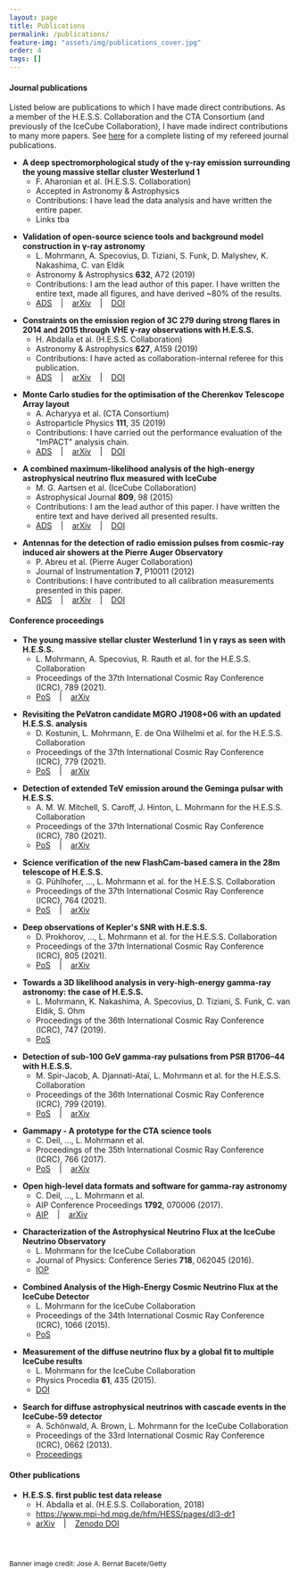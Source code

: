 ```yaml
---
layout: page
title: Publications
permalink: /publications/
feature-img: "assets/img/publications_cover.jpg"
order: 4
tags: []
---
```


#### Journal publications

Listed below are publications to which I have made direct contributions.
As a member of the H.E.S.S. Collaboration and the CTA Consortium (and previously of the IceCube Collaboration), I have made indirect contributions to many more papers.
See <a href="https://ui.adsabs.harvard.edu/public-libraries/O0Q1jhImQ1Cw1C6cJB1JVg" target="_blank">here</a> for a complete listing of my refereed journal publications.

* __A deep spectromorphological study of the γ-ray emission surrounding the young massive stellar cluster Westerlund 1__
  * F. Aharonian et al. (H.E.S.S. Collaboration)
  * Accepted in Astronomy & Astrophysics
  * Contributions: I have lead the data analysis and have written the entire paper.
  * Links tba
<p> </p>

* __Validation of open-source science tools and background model construction in γ-ray astronomy__
  * L. Mohrmann, A. Specovius, D. Tiziani, S. Funk, D. Malyshev, K. Nakashima, C. van Eldik
  * Astronomy & Astrophysics __632__, A72 (2019)
  * Contributions: I am the lead author of this paper. I have written the entire text, made all figures, and have derived ~80% of the results.
  * <a href="https://ui.adsabs.harvard.edu/abs/2019A%26A...632A..72M/abstract" target="_blank">ADS</a> &nbsp;&nbsp; \| &nbsp;&nbsp; <a href="https://arxiv.org/abs/1910.08088" target="_blank">arXiv</a> &nbsp;&nbsp; \| &nbsp;&nbsp; <a href="https://doi.org/10.1051/0004-6361/201936452" target="_blank">DOI</a>
<p> </p>

* __Constraints on the emission region of 3C 279 during strong flares in 2014 and 2015 through VHE γ-ray observations with H.E.S.S.__
  * H. Abdalla et al. (H.E.S.S. Collaboration)
  * Astronomy & Astrophysics __627__, A159 (2019)
  * Contributions: I have acted as collaboration-internal referee for this publication.
  * <a href="https://ui.adsabs.harvard.edu/abs/2019A%26A...627A.159H/abstract" target="_blank">ADS</a> &nbsp;&nbsp; \| &nbsp;&nbsp; <a href="https://arxiv.org/abs/1906.04996" target="_blank">arXiv</a> &nbsp;&nbsp; \| &nbsp;&nbsp; <a href="https://doi.org/10.1051/0004-6361/201935704" target="_blank">DOI</a>
<p> </p>

* __Monte Carlo studies for the optimisation of the Cherenkov Telescope Array layout__
  * A. Acharyya et al. (CTA Consortium)
  * Astroparticle Physics __111__, 35 (2019)
  * Contributions: I have carried out the performance evaluation of the "ImPACT" analysis chain.
  * <a href="https://ui.adsabs.harvard.edu/abs/2019APh...111...35A/abstract" target="_blank">ADS</a> &nbsp;&nbsp; \| &nbsp;&nbsp; <a href="https://arxiv.org/abs/1904.01426" target="_blank">arXiv</a> &nbsp;&nbsp; \| &nbsp;&nbsp; <a href="https://doi.org/10.1016/j.astropartphys.2019.04.001" target="_blank">DOI</a>
<p> </p>

* __A combined maximum-likelihood analysis of the high-energy astrophysical neutrino flux measured with IceCube__
  * M. G. Aartsen et al. (IceCube Collaboration)
  * Astrophysical Journal __809__, 98 (2015)
  * Contributions: I am the lead author of this paper. I have written the entire text and have derived all presented results.
  * <a href="https://ui.adsabs.harvard.edu/abs/2015ApJ...809...98A/abstract" target="_blank">ADS</a> &nbsp;&nbsp; \| &nbsp;&nbsp; <a href="https://arxiv.org/abs/1507.03991" target="_blank">arXiv</a> &nbsp;&nbsp; \| &nbsp;&nbsp; <a href="https://doi.org/10.1088/0004-637X/809/1/98" target="_blank">DOI</a>
<p> </p>

* __Antennas for the detection of radio emission pulses from cosmic-ray induced air showers at the Pierre Auger Observatory__
  * P. Abreu et al. (Pierre Auger Collaboration)
  * Journal of Instrumentation __7__, P10011 (2012)
  * Contributions: I have contributed to all calibration measurements presented in this paper.
  * <a href="https://ui.adsabs.harvard.edu/abs/2012JInst...7P0011A/abstract" target="_blank">ADS</a> &nbsp;&nbsp; \| &nbsp;&nbsp; <a href="https://arxiv.org/abs/1209.3840" target="_blank">arXiv</a> &nbsp;&nbsp; \| &nbsp;&nbsp; <a href="https://doi.org/10.1088/1748-0221/7/10/P10011" target="_blank">DOI</a>
<p> </p>


#### Conference proceedings

* __The young massive stellar cluster Westerlund 1 in γ rays as seen with H.E.S.S.__
  * L. Mohrmann, A. Specovius, R. Rauth et al. for the H.E.S.S. Collaboration
  * Proceedings of the 37th International Cosmic Ray Conference (ICRC), 789 (2021).
  * <a href="https://pos.sissa.it/395/789" target="_blank">PoS</a> &nbsp;&nbsp; \| &nbsp;&nbsp; <a href="https://arxiv.org/abs/2108.03003" target="_blank">arXiv</a>
<p> </p>

* __Revisiting the PeVatron candidate MGRO J1908+06 with an updated H.E.S.S. analysis__
  * D. Kostunin, L. Mohrmann, E. de Ona Wilhelmi et al. for the H.E.S.S. Collaboration
  * Proceedings of the 37th International Cosmic Ray Conference (ICRC), 779 (2021).
  * <a href="https://pos.sissa.it/395/779" target="_blank">PoS</a> &nbsp;&nbsp; \| &nbsp;&nbsp; <a href="https://arxiv.org/abs/2108.03401" target="_blank">arXiv</a>
<p> </p>

* __Detection of extended TeV emission around the Geminga pulsar with H.E.S.S.__
  * A. M. W. Mitchell, S. Caroff, J. Hinton, L. Mohrmann for the H.E.S.S. Collaboration
  * Proceedings of the 37th International Cosmic Ray Conference (ICRC), 780 (2021).
  * <a href="https://pos.sissa.it/395/780" target="_blank">PoS</a> &nbsp;&nbsp; \| &nbsp;&nbsp; <a href="https://arxiv.org/abs/2108.02556" target="_blank">arXiv</a>
<p> </p>

* __Science verification of the new FlashCam-based camera in the 28m telescope of H.E.S.S.__
  * G. Pühlhofer, ..., L. Mohrmann et al. for the H.E.S.S. Collaboration
  * Proceedings of the 37th International Cosmic Ray Conference (ICRC), 764 (2021).
  * <a href="https://pos.sissa.it/395/764" target="_blank">PoS</a> &nbsp;&nbsp; \| &nbsp;&nbsp; <a href="https://arxiv.org/abs/2108.02596" target="_blank">arXiv</a>
<p> </p>

* __Deep observations of Kepler's SNR with H.E.S.S.__
  * D. Prokhorov, ..., L. Mohrmann et al. for the H.E.S.S. Collaboration
  * Proceedings of the 37th International Cosmic Ray Conference (ICRC), 805 (2021).
  * <a href="https://pos.sissa.it/395/805" target="_blank">PoS</a> &nbsp;&nbsp; \| &nbsp;&nbsp; <a href="https://arxiv.org/abs/2107.11582" target="_blank">arXiv</a>
<p> </p>

* __Towards a 3D likelihood analysis in very-high-energy gamma-ray astronomy: the case of H.E.S.S.__
  * L. Mohrmann, K. Nakashima, A. Specovius, D. Tiziani, S. Funk, C. van Eldik, S. Ohm
  * Proceedings of the 36th International Cosmic Ray Conference (ICRC), 747 (2019).
  * <a href="https://pos.sissa.it/358/747" target="_blank">PoS</a>
<p> </p>

* __Detection of sub-100 GeV gamma-ray pulsations from PSR B1706–44 with H.E.S.S.__
  * M. Spir-Jacob, A. Djannati-Ataï, L. Mohrmann et al. for the H.E.S.S. Collaboration
  * Proceedings of the 36th International Cosmic Ray Conference (ICRC), 799 (2019).
  * <a href="https://pos.sissa.it/358/799" target="_blank">PoS</a> &nbsp;&nbsp; \| &nbsp;&nbsp; <a href="https://arxiv.org/abs/1908.06464" target="_blank">arXiv</a>
<p> </p>

* __Gammapy - A prototype for the CTA science tools__
  * C. Deil, ..., L. Mohrmann et al.
  * Proceedings of the 35th International Cosmic Ray Conference (ICRC), 766 (2017).
  * <a href="https://pos.sissa.it/301/766" target="_blank">PoS</a> &nbsp;&nbsp; \| &nbsp;&nbsp; <a href="https://arxiv.org/abs/1709.01751" target="_blank">arXiv</a>
<p> </p>

* __Open high-level data formats and software for gamma-ray astronomy__
  * C. Deil, ..., L. Mohrmann et al.
  * AIP Conference Proceedings __1792__, 070006 (2017).
  * <a href="https://aip.scitation.org/doi/abs/10.1063/1.4969003" target="_blank">AIP</a> &nbsp;&nbsp; \| &nbsp;&nbsp; <a href="https://arxiv.org/abs/1610.01884" target="_blank">arXiv</a>
<p> </p>

* __Characterization of the Astrophysical Neutrino Flux at the IceCube Neutrino Observatory__
  * L. Mohrmann for the IceCube Collaboration
  * Journal of Physics: Conference Series __718__, 062045 (2016).
  * <a href="https://iopscience.iop.org/article/10.1088/1742-6596/718/6/062045" target="_blank">IOP</a>
<p> </p>

* __Combined Analysis of the High-Energy Cosmic Neutrino Flux at the IceCube Detector__
  * L. Mohrmann for the IceCube Collaboration
  * Proceedings of the 34th International Cosmic Ray Conference (ICRC), 1066 (2015).
  * <a href="https://pos.sissa.it/236/1066" target="_blank">PoS</a>
<p> </p>

* __Measurement of the diffuse neutrino flux by a global fit to multiple IceCube results__
  * L. Mohrmann for the IceCube Collaboration
  * Physics Procedia __61__, 435 (2015).
  * <a href="https://doi.org/10.1016/j.phpro.2014.12.100" target="_blank">DOI</a>
<p> </p>

* __Search for diffuse astrophysical neutrinos with cascade events in the IceCube-59 detector__
  * A. Schönwald, A. Brown, L. Mohrmann for the IceCube Collaboration
  * Proceedings of the 33rd International Cosmic Ray Conference (ICRC), 0662 (2013).
  * <a href="https://www.cbpf.br/~icrc2013/papers/icrc2013-0662.pdf" target="_blank">Proceedings</a>


#### Other publications

* __H.E.S.S. first public test data release__
  * H. Abdalla et al. (H.E.S.S. Collaboration, 2018)
  * <a href="https://www.mpi-hd.mpg.de/hfm/HESS/pages/dl3-dr1" target="_blank">https://www.mpi-hd.mpg.de/hfm/HESS/pages/dl3-dr1</a>
  * <a href="https://arxiv.org/abs/1810.04516" target="_blank">arXiv</a> &nbsp;&nbsp; \| &nbsp;&nbsp; <a href="https://doi.org/10.5281/zenodo.1421099" target="_blank">Zenodo DOI</a>
<p> </p>

<p style="font-size:9pt;margin-top:1.5cm;">Banner image credit: Jose A. Bernat Bacete/Getty</p>
